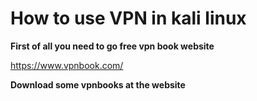 # How to use VPN in kali linux

**First of all you need to go free vpn book website**

https://www.vpnbook.com/

**Download some vpnbooks at the website**
